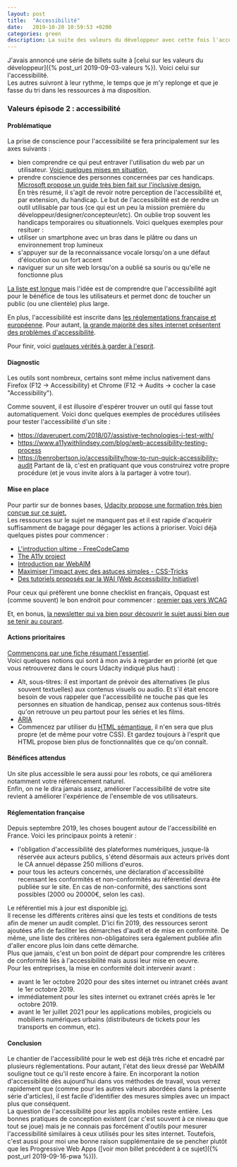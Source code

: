 ```yaml
---
layout: post
title:  "Accessibilité"
date:   2019-10-20 10:59:53 +0200
categories: green
description: La suite des valeurs du développeur avec cette fois l'accessibilité.
---
```


J'avais annoncé une série de billets suite à [celui sur les valeurs du développeur]({% post_url 2019-09-03-valeurs %}).
Voici celui sur l'accessibilité.  
Les autres suivront à leur rythme, le temps que je m'y replonge et que je fasse du tri dans les ressources à ma disposition.  

### Valeurs épisode 2 : accessibilité
#### Problématique
La prise de conscience pour l'accessibilité se fera principalement sur les axes suivants : 
* bien comprendre ce qui peut entraver l'utilisation du web par un utilisateur. [Voici quelques mises en situation](https://www.atalan.fr/agissons/fr/),
* prendre conscience des personnes concernées par ces handicaps. [Microsoft propose un guide très bien fait sur l'inclusive design.](https://www.microsoft.com/design/inclusive/)    
En très résumé, il s'agit de revoir notre perception de l'accessibilité et, par extension, du handicap. Le but de l'accessibilité est de rendre un outil utilisable par tous (ce qui est un peu la mission première du développeur/designer/concepteur/etc). On oublie trop souvent les handicaps temporaires ou situationnels. Voici quelques exemples pour resituer : 
* utiliser un smartphone avec un bras dans le plâtre ou dans un environnement trop lumineux
* s'appuyer sur de la reconnaissance vocale lorsqu'on a une défaut d'élocution ou un fort accent
* naviguer sur un site web lorsqu'on a oublié sa souris ou qu'elle ne fonctionne plus

[La liste est longue](https://the-pastry-box-project.net/anne-gibson/2014-july-31) mais l'idée est de comprendre que l'accessibilité agit pour le bénéfice de tous les utilisateurs et permet donc de toucher un public (ou une clientèle) plus large. 

En plus, l'accessibilité est inscrite dans [les réglementations française et européenne](https://blog.ipedis.com/legislation-europeenne-francaise-accessibilite-numerique). Pour autant, [la grande majorité des sites internet présentent des problèmes d'accessibilité](https://webaim.org/projects/million/).

Pour finir, voici [quelques vérités à garder à l'esprit](https://ericwbailey.design/writing/truths-about-digital-accessibility.html).

#### Diagnostic
Les outils sont nombreux, certains sont même inclus nativement dans Firefox (F12 -> Accessibility) et Chrome (F12 -> Audits -> cocher la case "Accessibility"). 

Comme souvent, il est illusoire d'espérer trouver un outil qui fasse tout automatiquement. Voici donc quelques exemples de procédures utilisées pour tester l'accessibilité d'un site : 
* https://daverupert.com/2018/07/assistive-technologies-i-test-with/
* https://www.a11ywithlindsey.com/blog/web-accessibility-testing-process
* https://benrobertson.io/accessibility/how-to-run-quick-accessibility-audit
Partant de là, c'est en pratiquant que vous construirez votre propre procédure (et je vous invite alors à la partager à votre tour).

#### Mise en place
Pour partir sur de bonnes bases, [Udacity propose une formation très bien conçue sur ce sujet.](https://www.udacity.com/course/web-accessibility--ud891)  
Les ressources sur le sujet ne manquent pas et il est rapide d'acquérir suffisamment de bagage pour dégager les actions à prioriser. Voici déjà quelques pistes pour commencer :    
* [L'introduction ultime - FreeCodeCamp](https://www.freecodecamp.org/news/pragmatic-rules-of-web-accessibility-that-will-stick-to-your-mind-9d3eb85a1a28/)
* [The A11y project](https://a11yproject.com/)
* [Introduction par WebAIM](https://webaim.org/intro/)
* [Maximiser l'impact avec des astuces simples - CSS-Tricks](https://css-tricks.com/small-tweaks-can-make-huge-impact-websites-accessibility/)
* [Des tutoriels proposés par la WAI (Web Accessibility Initiative)](https://www.w3.org/WAI/tutorials/)

Pour ceux qui préfèrent une bonne checklist en français, Opquast est (comme souvent) le bon endroit pour commencer : [premier pas vers WCAG](https://checklists.opquast.com/fr/accessibility-first-step/)

Et, en bonus, [la newsletter qui va bien pour découvrir le sujet aussi bien que se tenir au courant](https://a11yweekly.com/). 


#### Actions prioritaires
[Commençons par une fiche résumant l'essentiel](https://moritzgiessmann.de/accessibility-cheatsheet/).  
Voici quelques notions qui sont à mon avis à regarder en priorité (et que vous retrouverez dans le cours Udacity indiqué plus haut) :
* Alt, sous-titres: il est important de prévoir des alternatives (le plus souvent textuelles) aux contenus visuels ou audio. Et s'il était encore besoin de vous rappeler que l'accessibilité ne touche pas que les personnes en situation de handicap, pensez aux contenus sous-titrés qu'on retrouve un peu partout pour les séries et les films. 
* [ARIA](https://developer.mozilla.org/en-US/docs/Web/Accessibility/ARIA)
* Commencez par utiliser du [HTML sémantique](https://css-tricks.com/why-how-and-when-to-use-semantic-html-and-aria/), il n'en sera que plus propre (et de même pour votre CSS). Et gardez toujours à l'esprit que HTML propose bien plus de fonctionnalités que ce qu'on connaît.     

#### Bénéfices attendus
Un site plus accessible le sera aussi pour les robots, ce qui améliorera notamment votre référencement naturel.  
Enfin, on ne le dira jamais assez, améliorer l'accessibilité de votre site revient à améliorer l'expérience de l'ensemble de vos utilisateurs.  

#### Réglementation française
Depuis septembre 2019, les choses bougent autour de l'accessibilité en France. Voici les principaux points à retenir : 
* l'obligation d'accessibilité des plateformes numériques, jusque-là réservée aux acteurs publics, s'étend désormais aux acteurs privés dont le CA annuel dépasse 250 millions d'euros. 
* pour tous les acteurs concernés, une déclaration d'accessibilité recensant les conformités et non-conformités au référentiel devra ête publiée sur le site. En cas de non-conformité, des sanctions sont possibles (2000 ou 20000€, selon les cas).
  
Le référentiel mis à jour est disponible [ici](https://www.numerique.gouv.fr/actualites/accessibilite-numerique-la-quatrieme-version-du-rgaa-est-publiee/).  
Il recense les différents critères ainsi que les tests et conditions de tests afin de mener un audit complet. D'ici fin 2019, des ressources seront ajoutées afin de faciliter les démarches d'audit et de mise en conformité. De même, une liste des critères non-obligatoires sera également publiée afin d'aller encore plus loin dans cette démarche.   
Plus que jamais, c'est un bon point de départ pour comprendre les critères de conformité liés à l'accessibilité mais aussi leur mise en oeuvre.  
Pour les entreprises, la mise en conformité doit intervenir avant : 
* avant le 1er octobre 2020 pour des sites internet ou intranet créés avant le 1er octobre 2019.
* immédiatement pour les sites internet ou extranet créés après le 1er octobre 2019.
* avant le 1er juillet 2021 pour les applications mobiles, progiciels ou mobiliers numériques urbains (distributeurs de tickets pour les transports en commun, etc).

#### Conclusion
Le chantier de l'accessibilité pour le web est déjà très riche et encadré par plusieurs réglementations. Pour autant, l'état des lieux dressé par WebAIM souligne tout ce qu'il reste encore à faire. En incorporant la notion d'accessibilité dès aujourd'hui dans vos méthodes de travail, vous verrez rapidement que (comme pour les autres valeurs abordées dans la présente série d'articles), il est facile d'identifier des mesures simples avec un impact plus que conséquent.  
La question de l'accessibilité pour les applis mobiles reste entière. Les bonnes pratiques de conception existent (car c'est souvent à ce niveau que tout se joue) mais je ne connais pas forcément d'outils pour mesurer l'accessibilité similaires à ceux utilisés pour les sites internet. Toutefois, c'est aussi pour moi une bonne raison supplémentaire de se pencher plutôt que les Progressive Web Apps ([voir mon billet précédent à ce sujet]({% post_url 2019-09-16-pwa %})).
